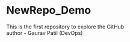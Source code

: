 # NewRepo_Demo
This is the first repository to explore the GitHub 
<br>
author - Gaurav Patil (DevOps)
